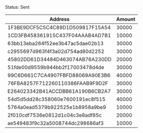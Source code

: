 Status: Sent

| Address                          | Amount|
| -------------------------------- |-------|
| 1F3BE9DCF5C5C4C89D1D509817F15A54 | 30000 |
| 1CD3FB458361915C437F04AAAB4AD7B1 | 10000 |
| 63bb13eba264f52ee3b47ac5dae02b13 | 30000 |
| c2955697d963f4f3a02d754ad80d2252 | 30000 |
| 45802DD61D34484D463074AB76A230DD | 20000 |
| 51fde00d9559b944bb2f17003478d4de | 30000 |
| 99C6D661C7CA4907FBFD88069A90E3B6 | 40000 |
| 76FBA8257F712260110386FAAB9F9D2F | 30000 |
| E264023342B41ACCDBB61A190B6CB2A7 | 30000 |
| 54d5d5dd28c358060e7600191ec8f515 | 40000 |
| 5764a0ead5379b922525e1b8958a9be9 | 10000 |
| 2f010cdf7536e0812d1c04c3e8adf85c | 20000 |
| ae549483f9c32a5008744dc298686af3 | 10000 |